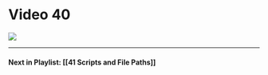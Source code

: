 # Video 40
![](https://www.youtube.com/watch?v=R91aqAQRrDk&list=PLqux0fXsj7x3WYm6ZWuJnGC1rXQZ1018M&index=40)


---
#### Next in Playlist: [[41 Scripts and File Paths]]
